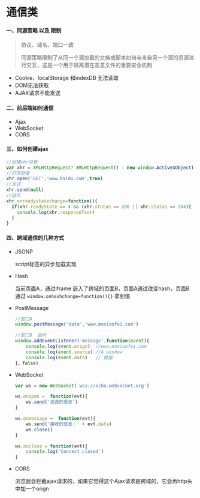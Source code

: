 # 通信类 

#### 一、同源策略 以及 限制

> 协议、域名、端口一致
>
> 同源策略限制了从同一个源加载的文档或脚本如何与来自另一个源的资源进行交互，这是一个用于隔离潜在恶意文件的重要安全机制

+ Cookie、localStorage 和indexDB 无法读取
+ DOM无法获取
+ AJAX请求不能发送

#### 二、前后端如何通信

+ Ajax
+ WebSocket
+ CORS

#### 三、如何创建ajax

```javascript
//创建xhr对象
var xhr = XMLHttpRequest? XMLHttpRequest() : new window.ActiveXObject('Micrsoft.XMLHTTP')
//打开链接
xhr.open('GET','www.baidu.com',true)
//发送
xhr.send(null)
//监听
xhr.onreadystatechange=function(){
  if(xhr.readyState == 4 && (xhr.status == 200 || xhr.status == 304){
    console.log(xhr.responseText)
  }
}

```



#### 四、跨域通信的几种方式

+ JSONP

  script标签的异步加载实现

+ Hash

  当前页面A，通过iframe 嵌入了跨域的页面B，页面A通过改变hash，页面B 通过 `window.onhashchange=function(){}` 拿到值

+ PostMessage

  ```javascript
  //窗口A
  window.postMessage('data','www.moxiaofei.com')
  ```

  ```javascript
  //窗口B  监听
  window.addEventListener('message',function(event){
      console.log(event.orign)  //www.moxiaofei.com
      console.log(event.source) //A window
      console.log(event.data)   // 数据
  }，false)
  
  ```

  

+ WebSocket

  ```javascript
  var ws = new WebSocket('wss://echo.websocket.org')
  
  ws.onopen =  function(evt){
      ws.send('发送的信息')
  }
  
  ws.onmessage =  function(evt){
      ws.send('接收的信息：' + evt.data)
      ws.close()
  }
  
  ws.onclose = function(evt){
      console.log('Connect closed')
  }
  ```

  

+ CORS

  浏览器会拦截ajax请求的，如果它觉得这个Ajax请求是跨域的，它会再http头中加一个orign

